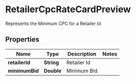 

# RetailerCpcRateCardPreview

Represents the Minimum CPC for a Retailer Id

## Properties

Name | Type | Description | Notes
------------ | ------------- | ------------- | -------------
**retailerId** | **String** | Retailer Id | 
**minimumBid** | **Double** | Minimum Bid | 



